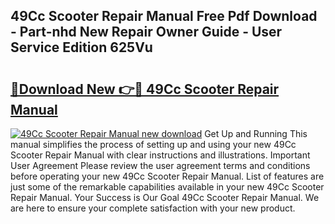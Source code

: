## 49Cc Scooter Repair Manual Free Pdf Download - Part-nhd New Repair Owner Guide - User Service Edition 625Vu

# <h2><a href="http://bc21269.oget.top/?id=49Cc+Scooter+Repair+Manual">🔗Download New 👉🔴 49Cc Scooter Repair Manual</a></h2>

[![49Cc Scooter Repair Manual new download](https://i.imgur.com/5g1atiW.png)](http://bc21269.oget.top/?id=49Cc+Scooter+Repair+Manual)
Get Up and Running This manual simplifies the process of setting up and using your new 49Cc Scooter Repair Manual with clear instructions and illustrations. Important User Agreement Please review the user agreement terms and conditions before operating your new 49Cc Scooter Repair Manual. List of features are just some of the remarkable capabilities available in your new 49Cc Scooter Repair Manual. Your Success is Our Goal 49Cc Scooter Repair Manual. We are here to ensure your complete satisfaction with your new product.
